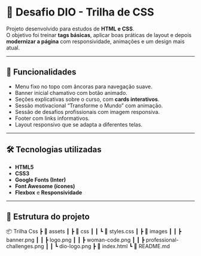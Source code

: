
# 🚀 Desafio DIO - Trilha de CSS

Projeto desenvolvido para estudos de **HTML e CSS**.  
O objetivo foi treinar **tags básicas**, aplicar boas práticas de layout e depois **modernizar a página** com responsividade, animações e um design mais atual.

---

## 📌 Funcionalidades

- Menu fixo no topo com âncoras para navegação suave.
- Banner inicial chamativo com botão animado.
- Seções explicativas sobre o curso, com **cards interativos**.
- Sessão motivacional “Transforme o Mundo” com animação.
- Sessão de desafios profissionais com imagem responsiva.
- Footer com links informativos.
- Layout responsivo que se adapta a diferentes telas.

---

## 🛠️ Tecnologias utilizadas

- **HTML5**
- **CSS3**
- **Google Fonts (Inter)**
- **Font Awesome (ícones)**
- **Flexbox** e **Responsividade**

---

## 📂 Estrutura do projeto

📦 Trilha Css
┣ 📂 assets
┃ ┣ 📂 css
┃ ┃ ┗ 📜 styles.css
┃ ┣ 📂 images
┃ ┃ ┣ banner.png
┃ ┃ ┣ logo.png
┃ ┃ ┣ woman-code.png
┃ ┃ ┣ professional-challenges.png
┃ ┃ ┗ dio-logo.png
┣ 📜 index.html
┗ 📜 README.md
